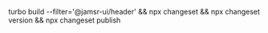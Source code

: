 turbo build --filter='@jamsr-ui/header' && npx changeset && npx changeset version && npx changeset publish
